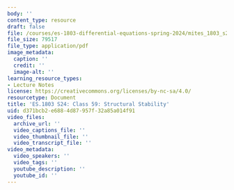 ```yaml
---
body: ''
content_type: resource
draft: false
file: /courses/es-1803-differential-equations-spring-2024/mites_1803_s24_day59-notes.pdf
file_size: 79517
file_type: application/pdf
image_metadata:
  caption: ''
  credit: ''
  image-alt: ''
learning_resource_types:
- Lecture Notes
license: https://creativecommons.org/licenses/by-nc-sa/4.0/
resourcetype: Document
title: 'ES.1803 S24: Class 59: Structural Stability'
uid: d371bcb2-e688-4d87-957f-32a85a014f91
video_files:
  archive_url: ''
  video_captions_file: ''
  video_thumbnail_file: ''
  video_transcript_file: ''
video_metadata:
  video_speakers: ''
  video_tags: ''
  youtube_description: ''
  youtube_id: ''
---
```

